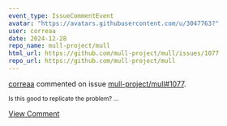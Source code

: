 ```yaml
---
event_type: IssueCommentEvent
avatar: "https://avatars.githubusercontent.com/u/3047763?"
user: correaa
date: 2024-12-28
repo_name: mull-project/mull
html_url: https://github.com/mull-project/mull/issues/1077
repo_url: https://github.com/mull-project/mull
---
```


<a href='https://github.com/correaa' target='_blank'>correaa</a> commented on issue <a href='https://github.com/mull-project/mull/issues/1077' target='_blank'>mull-project/mull#1077</a>.

<small>Is this good to replicate the problem?...</small>

<a href='https://github.com/mull-project/mull/issues/1077' target='_blank'>View Comment</a>